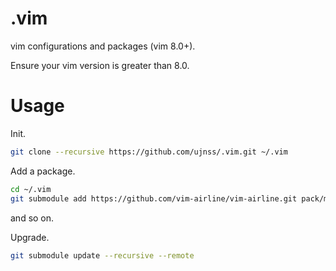# .vim
vim configurations and packages (vim 8.0+).


Ensure your vim version is greater than 8.0.

# Usage

Init.

```bash
git clone --recursive https://github.com/ujnss/.vim.git ~/.vim
```

Add a package.

```bash
cd ~/.vim
git submodule add https://github.com/vim-airline/vim-airline.git pack/mypack/start/vim-airline
```

and so on.

Upgrade.

```bash
git submodule update --recursive --remote
```
